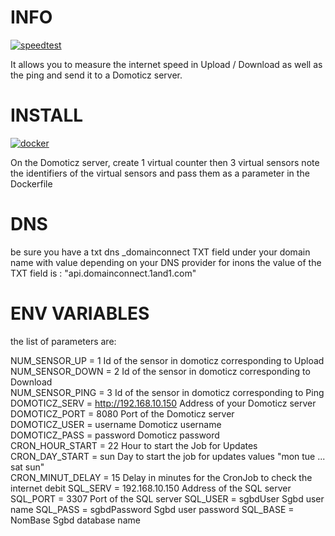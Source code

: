 # INFO 
[![speedtest](https://img.shields.io/static/v1?label=based_on&message=speedtest-cli&color=blue)](link=https://github.com/sivel/speedtest-cli,float="left")

 It allows you to measure the internet speed in Upload / Download as well as the ping and send it to a Domoticz server.

# INSTALL 
[![docker](https://img.shields.io/static/v1?label=docker&message=debitmonitor&color=green)](link=https://hub.docker.com/r/goodlinux/debitmonitor,float="left")

 On the Domoticz server, create 1 virtual counter then 3 virtual sensors 
 note the identifiers of the virtual sensors 
 and pass them as a parameter in the Dockerfile 

# DNS 
 be sure you have a txt dns _domainconnect TXT field under your domain name with value depending on your DNS provider 
 for inons the value of the TXT field is : "api.domainconnect.1and1.com"

# ENV VARIABLES 
 the list of parameters are:

 NUM_SENSOR_UP = 1            Id of the sensor in domoticz corresponding to Upload   
 NUM_SENSOR_DOWN = 2          Id of the sensor in domoticz corresponding to Download   
 NUM_SENSOR_PING = 3          Id of the sensor in domoticz corresponding to Ping   
 DOMOTICZ_SERV = http://192.168.10.150    Address of your Domoticz server   
 DOMOTICZ_PORT = 8080         Port of the Domoticz server   
 DOMOTICZ_USER = username     Domoticz username   
 DOMOTICZ_PASS = password     Domoticz password   
 CRON_HOUR_START = 22         Hour to start the Job for Updates  
 CRON_DAY_START = sun         Day to start the job for updates values "mon tue ... sat sun"     
 CRON_MINUT_DELAY = 15        Delay in minutes for the CronJob to check the internet debit 
 SQL_SERV = 192.168.10.150    Address of the SQL server
 SQL_PORT = 3307              Port of the SQL server
 SQL_USER = sgbdUser          Sgbd user name
 SQL_PASS = sgbdPassword      Sgbd user password
 SQL_BASE = NomBase	          Sgbd database name

